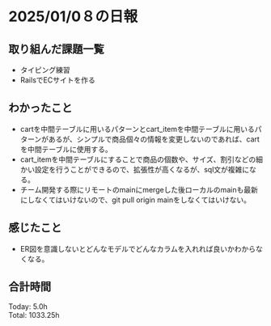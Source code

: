 # 2025/01/0８の日報
## 取り組んだ課題一覧
* タイピング練習
*  RailsでECサイトを作る
## わかったこと
*  cartを中間テーブルに用いるパターンとcart_itemを中間テーブルに用いるパターンがあるが、シンプルで商品個々の情報を変更しないのであれば、cartを中間テーブルに使用する。
  *  cart_itemを中間テーブルにすることで商品の個数や、サイズ、割引などの細かい設定を行うことができるので、拡張性が高くなるが、sql文が複雑になる。
* チーム開発する際にリモートのmainにmergeした後ローカルのmainも最新にしなくてはいけないので、git pull origin mainをしなくてはいけない。                       
## 感じたこと
* ER図を意識しないとどんなモデルでどんなカラムを入れれば良いかわからなくなる。
## 合計時間 
Today: 5.0h<br>
Total: 1033.25h
